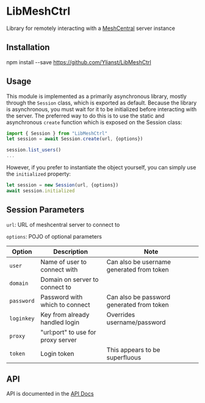 # LibMeshCtrl

Library for remotely interacting with a [MeshCentral](https://meshcentral.com/) server instance

## Installation

npm install --save https://github.com/Ylianst/LibMeshCtrl

## Usage

This module is implemented as a primarily asynchronous library, mostly through the `Session` class, which is exported as default. Because the library is asynchronous, you must wait for it to be initialized before interacting with the server. The preferred way to do this is to use the static and asynchronous `create` function which is exposed on the Session class:
```javascript
import { Session } from "LibMeshCtrl"
let session = await Session.create(url, {options})

session.list_users()
...
```

However, if you prefer to instantiate the object yourself, you can simply use the `initialized` property:
```javascript
let session = new Session(url, {options})
await session.initialized
```

## Session Parameters
`url`: URL of meshcentral server to connect to

`options`: POJO of optional parameters

Option | Description | Note
--- | --- | ---
`user` | Name of user to connect with | Can also be username generated from token
`domain` | Domain on server to connect to |
`password` | Password with which to connect | Can also be password generated from token
`loginkey` | Key from already handled login | Overrides username/password
`proxy` | "url:port" to use for proxy server |
`token` | Login token | This appears to be superfluous

## API
API is documented in the [API Docs](https://github.com/Ylianst/LibMeshCtrl/blob/main/doc/api.md)

